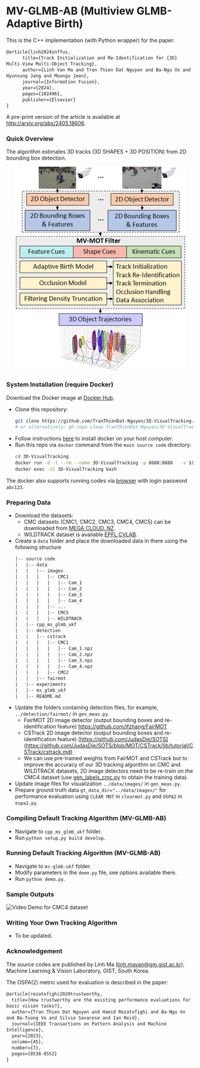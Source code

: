 # MV-GLMB-AB (Multiview GLMB-Adaptive Birth)

This is the C++ implementation (with Python wrapper) for the paper:
```
@article{linh2024inffus,
      title={Track Initialization and Re-Identification for {3D} Multi-View Multi-Object Tracking}, 
      author={Linh Van Ma and Tran Thien Dat Nguyen and Ba-Ngu Vo and Hyunsung Jang and Moongu Jeon},
      journal={Information Fusion},
      year={2024},
      pages={102496},
      publisher={Elsevier}
}
```
A pre-print version of the article is available at http://arxiv.org/abs/2405.18606.

### Quick Overview
The algorithm estimates 3D tracks (3D SHAPES + 3D POSITION) from 2D bounding box detection.
<div align="center">
	<img src="assets/overview.png">
</div>

### System Installation (require Docker)
Download the Docker image at [Docker Hub](https://hub.docker.com/r/isplcurtin/mv-glmb-ab).
- Clone this repository:
    ```sh
    git clone https://github.com/TranThienDat-Nguyen/3D-VisualTracking.git
    # or alternatively: gh repo clone TranThienDat-Nguyen/3D-VisualTracking
    ```
- Follow instructions [here](https://docs.docker.com/engine/install/) to install docker on your host computer.
- Run this repo via `docker` command from the `main source code` directory: 
    ```bash
    cd 3D-VisualTracking
    docker run -d -t --rm --name 3D-VisualTracking -p 8888:8888   -v $(pwd):/workspace:Z  isplcurtin/mv-glmb-ab:latest
    docker exec -it 3D-VisualTracking bash
    ```
The docker also supports running codes via [browser](http://localhost:8888) with login password `abc123`. 

### Preparing Data
 - Download the datasets: 
    - CMC datasets (CMC1, CMC2, CMC3, CMC4, CMC5) can be downloaded from [MEGA CLOUD, NZ](https://mega.nz/file/LKxAyZiT#wa-aMQmgk9guNkjj1olaPeUf-LgPS5P9iYBmZSLFnp8).
    - WILDTRACK dataset is available  [EPFL CVLAB](https://www.epfl.ch/labs/cvlab/data/data-wildtrack/).
- Create a `data` folder and place the downloaded data in there using the following structure
    ```
    |-- source code
    |   |-- data
    |   |   |-- images
    |   |   |   |-- CMC1
    |   |   |   |   |-- Cam_1
    |   |   |   |   |-- Cam_2
    |   |   |   |   |-- Cam_3
    |   |   |   |   |-- Cam_4
    |   |   |   |-- ...
    |   |   |   |-- CMC5
    |   |   |   |-- WILDTRACK
    |   |-- cpp_ms_glmb_ukf
    |   |-- detection
    |   |   |-- cstrack
    |   |   |   |-- CMC1
    |   |   |   |   |-- Cam_1.npz
    |   |   |   |   |-- Cam_2.npz
    |   |   |   |   |-- Cam_3.npz
    |   |   |   |   |-- Cam_4.npz
    |   |   |   |-- CMC2
    |   |   |-- fairmot
    |   |-- experiments
    |   |-- ms_glmb_ukf
    |   |-- README.md
    ```
- Update the folders containing detection files, for example, `../detection/fairmot/` in `gen_meas.py`.
    - FairMOT 2D image detector (output bounding boxes and re-identification feature) https://github.com/ifzhang/FairMOT
    - CSTrack 2D image detector (output bounding boxes and re-identification feature) [https://github.com/JudasDie/SOTS](https://github.com/JudasDie/SOTS/blob/MOT/CSTrack/lib/tutorial/CSTrack/cstrack.md)
    - We can use pre-trained weights from FairMOT and CSTrack but to improve the accuracy of our 3D tracking algorithm on CMC and WILDTRACK datasets, 2D image detectors need to be re-train on the CMC4 dataset (use [gen_labels_cmc.py](detection/fairmot/cmc/gen_labels_cmc.py) to obtain the training data).
- Update image files for visualization `../data/images/` in `gen_meas.py`.
- Prepare ground truth data `gt_data_dir="../data/images/"` for performance evaluation using `CLEAR MOT` in `clearmot.py` and `OSPA2` in `ospa2.py`.

### Compiling Default Tracking Algorithm (MV-GLMB-AB)
- Navigate to `cpp_ms_glmb_ukf` folder.
- Run `python setup.py build develop`.

### Running Default Tracking Algorithm (MV-GLMB-AB)
- Navigate to `ms-glmb-ukf` folder.
- Modify parameters in the `demo.py`  file, see options available there.
- Run `python demo.py`.

### Sample Outputs
![Video Demo for CMC4 dataset](assets/cmc4_demo.gif)

### Writing Your Own Tracking Algorithm
- To be updated.

### Acknowledgement
The source codes are published by Linh Ma (linh.mavan@gm.gist.ac.kr), Machine Learning & Vision Laboratory, GIST, South Korea.

The OSPA(2) metric used for evaluation is described in the paper:
```
@article{rezatofighi2020trustworthy,
  title={How trustworthy are the existing performance evaluations for basic vision tasks?},
  author={Tran Thien Dat Nguyen and Hamid Rezatofighi and Ba-Ngu Vo and Ba-Tuong Vo and Silvio Savarese and Ian Reid},
  journal={IEEE Transactions on Pattern Analysis and Machine Intelligence},
  year={2023},
  volume={45},
  number={7},
  pages={8538-8552}
}
```

